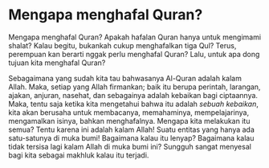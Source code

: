 # Mengapa menghafal Quran?

Mengapa menghafal Quran? Apakah hafalan Quran hanya untuk mengimami shalat? Kalau begitu, bukankah cukup menghafalkan tiga Qul? Terus, perempuan kan berarti nggak perlu menghafal Quran? Lalu, untuk apa dong tujuan kita menghafal Quran?

Sebagaimana yang sudah kita tau bahwasanya Al-Quran adalah kalam Allah. Maka, setiap yang Allah firmankan; baik itu berupa perintah, larangan, ajakan, anjuran, nasehat, dan sebagainya adalah kebaikan bagi ciptaannya. Maka, tentu saja ketika kita mengetahui bahwa itu adalah _sebuah kebaikan_, kita akan berusaha untuk membacanya, memahaminya, mempelajarinya, mengamalkan isinya, bahkan menghafalnya. Mengapa kita melakukan itu semua? Tentu karena ini adalah kalam Allah! Suatu entitas yang hanya ada satu-satunya di muka bumi! Bagaimana kalau itu lenyap? Bagaimana kalau tidak tersisa lagi kalam Allah di muka bumi ini? Sungguh sangat menyesal bagi kita sebagai makhluk kalau itu terjadi.